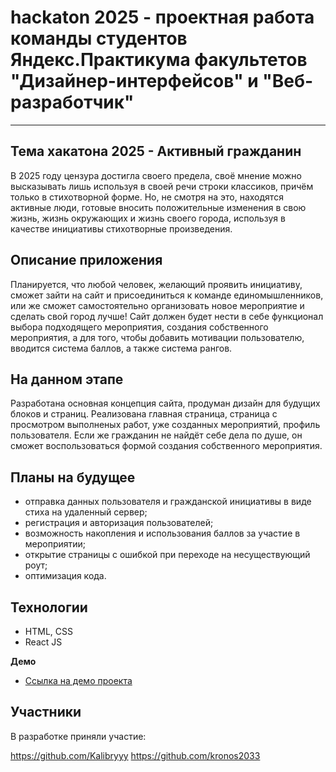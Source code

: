 # hackaton 2025 - проектная работа команды студентов Яндекс.Практикума факультетов "Дизайнер-интерфейсов" и "Веб-разработчик" 
------
## Тема хакатона 2025 - Активный гражданин

В 2025 году цензура достигла своего предела, своё мнение можно высказывать лишь используя в своей речи строки классиков, причём только в стихотворной форме. Но, не смотря на это, находятся активные люди, готовые вносить положительные изменения в свою жизнь, жизнь окружающих и жизнь своего города, используя в качестве инициативы стихотворные произведения. 

## Описание приложения

Планируется, что любой человек, желающий проявить инициативу, сможет зайти на сайт и присоединиться к команде единомышленников, или же сможет самостоятельно организовать новое мероприятие и сделать свой город лучше! Сайт должен будет нести в себе функционал выбора подходящего мероприятия, создания собственного мероприятия, а для того, чтобы добавить мотивации пользователю, вводится система баллов, а также система рангов.

## На данном этапе 

Разработана основная концепция сайта, продуман дизайн для будущих блоков и страниц. Реализована главная страница, страница с просмотром выполненых работ, уже созданных мероприятий, профиль пользователя. Если же гражданин не найдёт себе дела по душе, он сможет воспользоваться формой создания собственного мероприятия.

## Планы на будущее
* отправка данных пользователя и гражданской инициативы в виде стиха на удаленный сервер; 
* регистрация и авторизация пользователей; 
* возможность накопления и использования баллов за участие в мероприятии;
* открытие страницы с ошибкой при переходе на несуществующий роут;
* оптимизация кода.

## Технологии
* HTML, CSS 
* React JS

**Демо**

* [Ссылка на демо проекта](https://kronos2033.github.io/hackathon_2025_07/)

## Участники

В разработке приняли участие:

https://github.com/Kalibryyy
https://github.com/kronos2033
